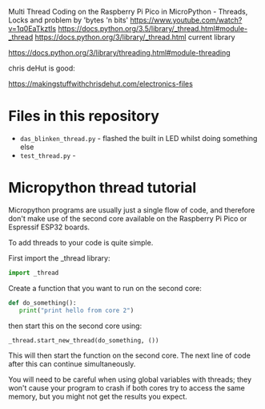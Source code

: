 
Multi Thread Coding on the Raspberry Pi Pico in MicroPython - Threads, Locks and problem
 by 'bytes 'n bits'
https://www.youtube.com/watch?v=1q0EaTkztIs
https://docs.python.org/3.5/library/_thread.html#module-_thread
https://docs.python.org/3/library/_thread.html   current library

https://docs.python.org/3/library/threading.html#module-threading


chris deHut is good:  

https://makingstuffwithchrisdehut.com/electronics-files

# Files in this repository
- `das_blinken_thread.py` - flashed the built in LED whilst doing something else
- `test_thread.py` - 

# Micropython thread tutorial

Micropython programs are usually just a single flow of code, and therefore don't make use of the second core available on the Raspberry Pi Pico or Espressif ESP32 boards.

To add threads to your code is quite simple.

First import the _thread library:

```python
import _thread
```

Create a function that you want to run on the second core:

```python
def do_something():
   print("print hello from core 2")
```

then start this on the second core using:

```python
_thread.start_new_thread(do_something, ())
```

This will then start the function on the second core. The next line of code after this can continue simultaneously.

You will need to be careful when using global variables with threads; they won't cause your program to crash if both cores try to access the same memory, but you might not get the results you expect.

